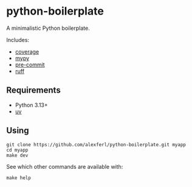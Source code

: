 # python-boilerplate
A minimalistic Python boilerplate.

Includes:
- [coverage](https://coverage.readthedocs.io)
- [mypy](https://mypy-lang.org)
- [pre-commit](https://pre-commit.com)
- [ruff](https://docs.astral.sh/ruff/)

## Requirements
- Python 3.13+
- [uv](https://docs.astral.sh/uv/)

## Using
```shell
git clone https://github.com/alexferl/python-boilerplate.git myapp
cd myapp
make dev
```

See which other commands are available with:
```shell
make help
```
